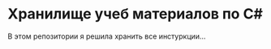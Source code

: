 Хранилище учеб материалов по C#
===============================

В этом репозитории я решила хранить все инстуркции...
